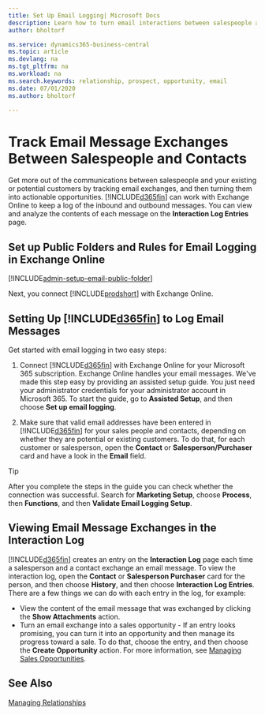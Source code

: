 ```yaml
---
title: Set Up Email Logging| Microsoft Docs
description: Learn how to turn email interactions between salespeople and customers into real sales opportunities.
author: bholtorf

ms.service: dynamics365-business-central
ms.topic: article
ms.devlang: na
ms.tgt_pltfrm: na
ms.workload: na
ms.search.keywords: relationship, prospect, opportunity, email
ms.date: 07/01/2020
ms.author: bholtorf

---
```

# Track Email Message Exchanges Between Salespeople and Contacts

Get more out of the communications between salespeople and your existing or potential customers by tracking email exchanges, and then turning them into actionable opportunities. [!INCLUDE[d365fin](includes/d365fin_md.md)] can work with Exchange Online to keep a log of the inbound and outbound messages. You can view and analyze the contents of each message on the **Interaction Log Entries** page.

## Set up Public Folders and Rules for Email Logging in Exchange Online

[!INCLUDE[admin-setup-email-public-folder](includes/admin-setup-email-public-folder.md)]

Next, you connect [!INCLUDE[prodshort](includes/prodshort.md)] with Exchange Online.

## Setting Up [!INCLUDE[d365fin](includes/d365fin_md.md)] to Log Email Messages

Get started with email logging in two easy steps:

1. Connect [!INCLUDE[d365fin](includes/d365fin_md.md)] with Exchange Online for your Microsoft 365 subscription. Exchange Online handles your email messages. We've made this step easy by providing an assisted setup guide. You just need your administrator credentials for your administrator account in Microsoft 365. To start the guide, go to **Assisted Setup**, and then choose **Set up email logging**.  

2. Make sure that valid email addresses have been entered in [!INCLUDE[d365fin](includes/d365fin_md.md)] for your sales people and contacts, depending on whether they are potential or existing customers. To do that, for each customer or salesperson, open the **Contact** or **Salesperson/Purchaser** card and have a look in the **Email** field.

> [!Tip]
> After you complete the steps in the guide you can check whether the connection was successful. Search for **Marketing Setup**, choose **Process**, then **Functions**, and then **Validate Email Logging Setup**.

## Viewing Email Message Exchanges in the Interaction Log

[!INCLUDE[d365fin](includes/d365fin_md.md)] creates an entry on the **Interaction Log** page each time a salesperson and a contact exchange an email message. To view the interaction log, open the **Contact** or **Salesperson Purchaser** card for the person, and then choose **History**, and then choose **Interaction Log Entries**. There are a few things we can do with each entry in the log, for example:

- View the content of the email message that was exchanged by clicking the **Show Attachments** action.
- Turn an email exchange into a sales opportunity - If an entry looks promising, you can turn it into an opportunity and then manage its progress toward a sale. To do that, choose the entry, and then choose the **Create Opportunity** action. For more information, see [Managing Sales Opportunities](marketing-manage-sales-opportunities.md).

## See Also
[Managing Relationships](marketing-relationship-management.md)


